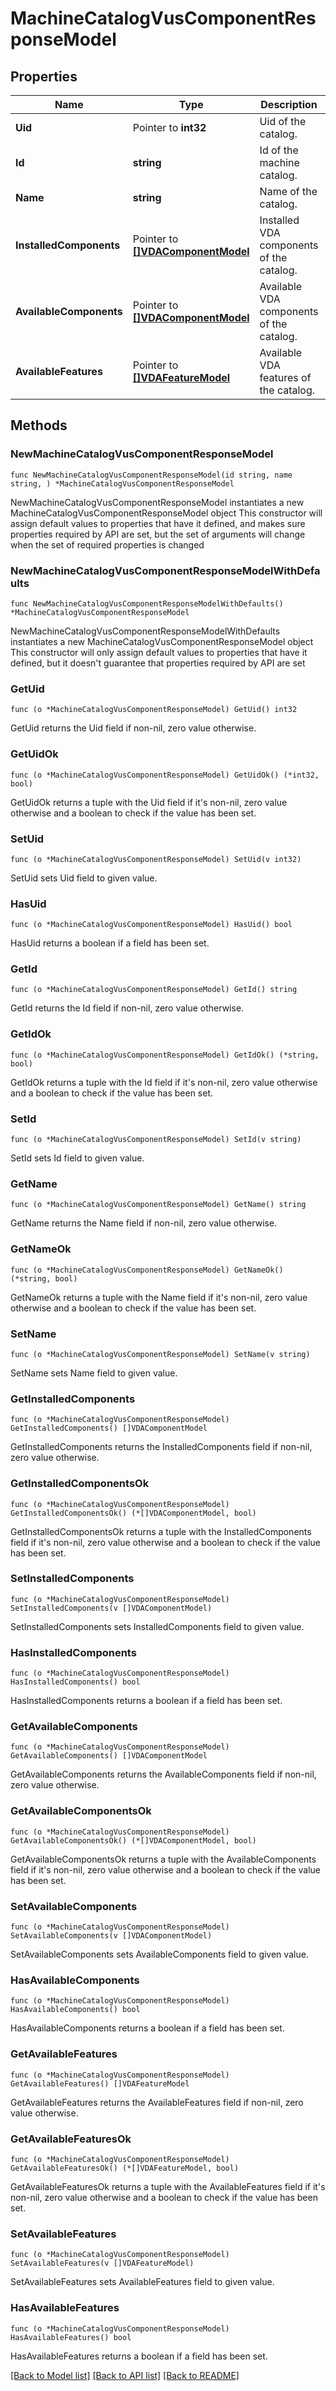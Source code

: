 # MachineCatalogVusComponentResponseModel

## Properties

Name | Type | Description | Notes
------------ | ------------- | ------------- | -------------
**Uid** | Pointer to **int32** | Uid of the catalog. | [optional] 
**Id** | **string** | Id of the machine catalog. | 
**Name** | **string** | Name of the catalog. | 
**InstalledComponents** | Pointer to [**[]VDAComponentModel**](VDAComponentModel.md) | Installed VDA components of the catalog. | [optional] 
**AvailableComponents** | Pointer to [**[]VDAComponentModel**](VDAComponentModel.md) | Available VDA components of the catalog. | [optional] 
**AvailableFeatures** | Pointer to [**[]VDAFeatureModel**](VDAFeatureModel.md) | Available VDA features of the catalog. | [optional] 

## Methods

### NewMachineCatalogVusComponentResponseModel

`func NewMachineCatalogVusComponentResponseModel(id string, name string, ) *MachineCatalogVusComponentResponseModel`

NewMachineCatalogVusComponentResponseModel instantiates a new MachineCatalogVusComponentResponseModel object
This constructor will assign default values to properties that have it defined,
and makes sure properties required by API are set, but the set of arguments
will change when the set of required properties is changed

### NewMachineCatalogVusComponentResponseModelWithDefaults

`func NewMachineCatalogVusComponentResponseModelWithDefaults() *MachineCatalogVusComponentResponseModel`

NewMachineCatalogVusComponentResponseModelWithDefaults instantiates a new MachineCatalogVusComponentResponseModel object
This constructor will only assign default values to properties that have it defined,
but it doesn't guarantee that properties required by API are set

### GetUid

`func (o *MachineCatalogVusComponentResponseModel) GetUid() int32`

GetUid returns the Uid field if non-nil, zero value otherwise.

### GetUidOk

`func (o *MachineCatalogVusComponentResponseModel) GetUidOk() (*int32, bool)`

GetUidOk returns a tuple with the Uid field if it's non-nil, zero value otherwise
and a boolean to check if the value has been set.

### SetUid

`func (o *MachineCatalogVusComponentResponseModel) SetUid(v int32)`

SetUid sets Uid field to given value.

### HasUid

`func (o *MachineCatalogVusComponentResponseModel) HasUid() bool`

HasUid returns a boolean if a field has been set.

### GetId

`func (o *MachineCatalogVusComponentResponseModel) GetId() string`

GetId returns the Id field if non-nil, zero value otherwise.

### GetIdOk

`func (o *MachineCatalogVusComponentResponseModel) GetIdOk() (*string, bool)`

GetIdOk returns a tuple with the Id field if it's non-nil, zero value otherwise
and a boolean to check if the value has been set.

### SetId

`func (o *MachineCatalogVusComponentResponseModel) SetId(v string)`

SetId sets Id field to given value.


### GetName

`func (o *MachineCatalogVusComponentResponseModel) GetName() string`

GetName returns the Name field if non-nil, zero value otherwise.

### GetNameOk

`func (o *MachineCatalogVusComponentResponseModel) GetNameOk() (*string, bool)`

GetNameOk returns a tuple with the Name field if it's non-nil, zero value otherwise
and a boolean to check if the value has been set.

### SetName

`func (o *MachineCatalogVusComponentResponseModel) SetName(v string)`

SetName sets Name field to given value.


### GetInstalledComponents

`func (o *MachineCatalogVusComponentResponseModel) GetInstalledComponents() []VDAComponentModel`

GetInstalledComponents returns the InstalledComponents field if non-nil, zero value otherwise.

### GetInstalledComponentsOk

`func (o *MachineCatalogVusComponentResponseModel) GetInstalledComponentsOk() (*[]VDAComponentModel, bool)`

GetInstalledComponentsOk returns a tuple with the InstalledComponents field if it's non-nil, zero value otherwise
and a boolean to check if the value has been set.

### SetInstalledComponents

`func (o *MachineCatalogVusComponentResponseModel) SetInstalledComponents(v []VDAComponentModel)`

SetInstalledComponents sets InstalledComponents field to given value.

### HasInstalledComponents

`func (o *MachineCatalogVusComponentResponseModel) HasInstalledComponents() bool`

HasInstalledComponents returns a boolean if a field has been set.

### GetAvailableComponents

`func (o *MachineCatalogVusComponentResponseModel) GetAvailableComponents() []VDAComponentModel`

GetAvailableComponents returns the AvailableComponents field if non-nil, zero value otherwise.

### GetAvailableComponentsOk

`func (o *MachineCatalogVusComponentResponseModel) GetAvailableComponentsOk() (*[]VDAComponentModel, bool)`

GetAvailableComponentsOk returns a tuple with the AvailableComponents field if it's non-nil, zero value otherwise
and a boolean to check if the value has been set.

### SetAvailableComponents

`func (o *MachineCatalogVusComponentResponseModel) SetAvailableComponents(v []VDAComponentModel)`

SetAvailableComponents sets AvailableComponents field to given value.

### HasAvailableComponents

`func (o *MachineCatalogVusComponentResponseModel) HasAvailableComponents() bool`

HasAvailableComponents returns a boolean if a field has been set.

### GetAvailableFeatures

`func (o *MachineCatalogVusComponentResponseModel) GetAvailableFeatures() []VDAFeatureModel`

GetAvailableFeatures returns the AvailableFeatures field if non-nil, zero value otherwise.

### GetAvailableFeaturesOk

`func (o *MachineCatalogVusComponentResponseModel) GetAvailableFeaturesOk() (*[]VDAFeatureModel, bool)`

GetAvailableFeaturesOk returns a tuple with the AvailableFeatures field if it's non-nil, zero value otherwise
and a boolean to check if the value has been set.

### SetAvailableFeatures

`func (o *MachineCatalogVusComponentResponseModel) SetAvailableFeatures(v []VDAFeatureModel)`

SetAvailableFeatures sets AvailableFeatures field to given value.

### HasAvailableFeatures

`func (o *MachineCatalogVusComponentResponseModel) HasAvailableFeatures() bool`

HasAvailableFeatures returns a boolean if a field has been set.


[[Back to Model list]](../README.md#documentation-for-models) [[Back to API list]](../README.md#documentation-for-api-endpoints) [[Back to README]](../README.md)


